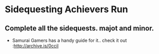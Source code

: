 # Sidequesting Achievers Run
## Complete all the sidequests. majot and minor.
- Samurai Gamers has a handy guide for it.. check it out :http://archive.is/0ccil
